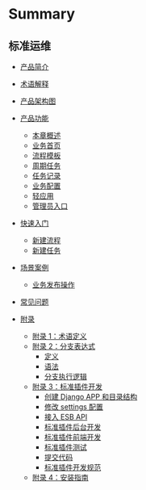 # Summary

## 标准运维

* [产品简介](产品简介/README.md)
* [术语解释](术语解释/glossary.md)
* [产品架构图](产品架构图/framework.md)
* [产品功能]()
    * [本章概述](产品功能/function.md)
    * [业务首页](产品功能/page.md)
    * [流程模板](产品功能/flow.md)
    * [周期任务](产品功能/PeriodicTasks.md)
    * [任务记录](产品功能/record.md)
    * [业务配置](产品功能/deploy.md)
    * [轻应用](产品功能/use.md)
    * [管理员入口](产品功能/AdministratorPortal.md)
* [快速入门]()
    * [新建流程](快速入门/Guide1.md)
    * [新建任务](快速入门/Guide2.md)
* [场景案例]()
    * [业务发布操作](场景案例/case.md)
* [常见问题](常见问题/FAQ.md)

* [附录]()
    * [附录 1：术语定义](附录/term.md)
    * [附录 2：分支表达式]()
        * [定义](附录/define.md)
        * [语法](附录/grammar.md)
        * [分支执行逻辑](附录/logic.md)
    * [附录 3：标准插件开发]()
        * [创建 Django APP 和目录结构](附录/Django.md)
        * [修改 settings 配置](附录/settings.md)
        * [接入 ESB API](附录/ESB.md)
        * [标准插件后台开发](附录/atomic.md)
        * [标准插件前端开发](附录/front.md)
        * [标准插件测试](附录/test.md)
        * [提交代码](附录/submit.md)
        * [标准插件开发规范](附录/specification.md)
    * [附录 4：安装指南](附录/term4.md)
